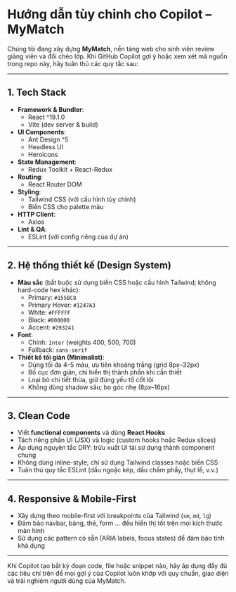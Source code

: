 # Hướng dẫn tùy chỉnh cho Copilot – MyMatch

Chúng tôi đang xây dựng **MyMatch**, nền tảng web cho sinh viên review giảng viên và đổi chéo lớp. Khi GitHub Copilot gợi ý hoặc xem xét mã nguồn trong repo này, hãy tuân thủ các quy tắc sau:

---

## 1. Tech Stack
- **Framework & Bundler**:  
  - React ^19.1.0  
  - Vite (dev server & build)  
- **UI Components**:  
  - Ant Design ^5  
  - Headless UI  
  - Heroicons  
- **State Management**:  
  - Redux Toolkit + React-Redux  
- **Routing**:  
  - React Router DOM  
- **Styling**:  
  - Tailwind CSS (với cấu hình tùy chỉnh)  
  - Biến CSS cho palette màu  
- **HTTP Client**:  
  - Axios  
- **Lint & QA**:  
  - ESLint (với config riêng của dự án)

---

## 2. Hệ thống thiết kế (Design System)
- **Màu sắc** (bắt buộc sử dụng biến CSS hoặc cấu hình Tailwind; không hard-code hex khác):  
  - Primary: `#155BC8`  
  - Primary Hover: `#1247A3`  
  - White: `#FFFFFF`  
  - Black: `#000000`  
  - Accent: `#293241`  
- **Font**:  
  - Chính: `Inter` (weights 400, 500, 700)  
  - Fallback: `sans-serif`  
- **Thiết kế tối giản (Minimalist)**:  
  - Dùng tối đa 4–5 màu, ưu tiên khoảng trắng (grid 8px–32px)  
  - Bố cục đơn giản, chỉ hiển thị thành phần khi cần thiết  
  - Loại bỏ chi tiết thừa, giữ đúng yếu tố cốt lõi  
  - Không dùng shadow sâu; bo góc nhẹ (8px–16px)  

---

## 3. Clean Code
- Viết **functional components** và dùng **React Hooks**  
- Tách riêng phần UI (JSX) và logic (custom hooks hoặc Redux slices)  
- Áp dụng nguyên tắc DRY: trừu xuất UI tái sử dụng thành component chung  
- Không dùng inline-style; chỉ sử dụng Tailwind classes hoặc biến CSS  
- Tuân thủ quy tắc ESLint (dấu ngoặc kép, dấu chấm phẩy, thụt lề, v.v.)

---

## 4. Responsive & Mobile-First
- Xây dựng theo mobile-first với breakpoints của Tailwind (`sm`, `md`, `lg`)  
- Đảm bảo navbar, bảng, thẻ, form … đều hiển thị tốt trên mọi kích thước màn hình  
- Sử dụng các pattern có sẵn (ARIA labels, focus states) để đảm bảo tính khả dụng  

---

Khi Copilot tạo bất kỳ đoạn code, file hoặc snippet nào, hãy áp dụng đầy đủ các tiêu chí trên để mọi gợi ý của Copilot luôn khớp với quy chuẩn, giao diện và trải nghiệm người dùng của MyMatch.  
